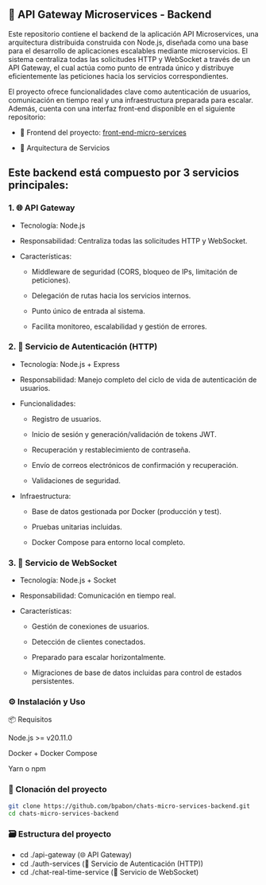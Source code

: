 ## 🧠 API Gateway Microservices - Backend

Este repositorio contiene el backend de la aplicación API Microservices, una arquitectura distribuida construida con Node.js, diseñada como una base para el desarrollo de aplicaciones escalables mediante microservicios. El sistema centraliza todas las solicitudes HTTP y WebSocket a través de un API Gateway, el cual actúa como punto de entrada único y distribuye eficientemente las peticiones hacia los servicios correspondientes.

El proyecto ofrece funcionalidades clave como autenticación de usuarios, comunicación en tiempo real y una infraestructura preparada para escalar. Además, cuenta con una interfaz front-end disponible en el siguiente repositorio:

- 🔗 Frontend del proyecto: [front-end-micro-services](https://github.com/bpabon/chats-micro-services)

- 🧩 Arquitectura de Servicios

## Este backend está compuesto por 3 servicios principales:

### 1. 🌐 API Gateway

- Tecnología: Node.js

- Responsabilidad: Centraliza todas las solicitudes HTTP y WebSocket.

- Características:

    - Middleware de seguridad (CORS, bloqueo de IPs, limitación de peticiones).

    - Delegación de rutas hacia los servicios internos.

    - Punto único de entrada al sistema.

    - Facilita monitoreo, escalabilidad y gestión de errores.

### 2. 🔐 Servicio de Autenticación (HTTP)

- Tecnología: Node.js + Express

- Responsabilidad: Manejo completo del ciclo de vida de autenticación de usuarios.

- Funcionalidades:

    - Registro de usuarios.

    - Inicio de sesión y generación/validación de tokens JWT.

    - Recuperación y restablecimiento de contraseña.

    - Envío de correos electrónicos de confirmación y recuperación.

    - Validaciones de seguridad.

- Infraestructura:

    - Base de datos gestionada por Docker (producción y test).

    - Pruebas unitarias incluidas.

    - Docker Compose para entorno local completo.

### 3. 💬 Servicio de WebSocket

- Tecnología: Node.js + Socket

- Responsabilidad: Comunicación en tiempo real.

- Características:

    - Gestión de conexiones de usuarios.

    - Detección de clientes conectados.

    - Preparado para escalar horizontalmente.

    - Migraciones de base de datos incluidas para control de estados persistentes.

### ⚙️ Instalación y Uso
📦 Requisitos

Node.js >= v20.11.0

Docker + Docker Compose

Yarn o npm

###  🚀 Clonación del proyecto
  ```bash
git clone https://github.com/bpabon/chats-micro-services-backend.git
cd chats-micro-services-backend
  ```

### 🗃️ Estructura del proyecto
- cd ./api-gateway  (🌐 API Gateway)
- cd ./auth-services (🔐 Servicio de Autenticación (HTTP))
- cd ./chat-real-time-service (💬 Servicio de WebSocket)
